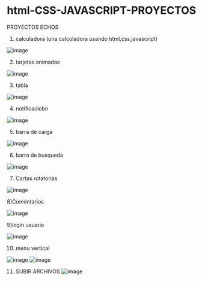 # html-CSS-JAVASCRIPT-PROYECTOS
PROYECTOS ECHOS 
1) calculadora (una calculadora usando html,css,javascript)

![image](https://user-images.githubusercontent.com/105935224/176458051-8b45801e-3c58-458b-86eb-366f71629933.png)

2) tarjetas animadas

![image](https://user-images.githubusercontent.com/105935224/176934553-a17f46cb-b9da-4e42-afa5-6ce10afbf498.png)

3) tabla 

![image](https://user-images.githubusercontent.com/105935224/177186829-84b07725-b111-4ff3-9101-4b6296a3ba94.png)

4) notificaciobn

![image](https://user-images.githubusercontent.com/105935224/177341682-dc5240c3-7e74-4b52-98fa-328ca5026dbb.png)

5) barra de carga 

![image](https://user-images.githubusercontent.com/105935224/177341871-1d2ba384-c8d8-4c8d-9fd2-939a5d8f982a.png)

6) barra de busqueda

![image](https://user-images.githubusercontent.com/105935224/177597539-1429a0f6-20c3-4b3d-a2a9-35b6a52dd093.png)

7) Cartas rotatorias 

![image](https://user-images.githubusercontent.com/105935224/178035035-b1302e8d-0bb1-46e7-a14e-ae0dbe0dcd9f.png)

8)Comentarios

![image](https://user-images.githubusercontent.com/105935224/178788220-13345d5e-c2e0-486a-a299-86545a034e6d.png)

9)login usuario


![image](https://user-images.githubusercontent.com/105935224/181287932-377b615f-b476-4057-b12d-ca293b0db335.png)

10) menu vertical

![image](https://user-images.githubusercontent.com/105935224/181795165-4a86ea1e-8652-4922-9b4a-c7194819cede.png) ![image](https://user-images.githubusercontent.com/105935224/181795258-5d272be3-918d-4696-8313-4437be66f592.png)

11) SUBIR ARCHIVOS
![image](https://user-images.githubusercontent.com/105935224/182654182-778e55d8-2e2a-46b0-a943-4505722999c3.png)

